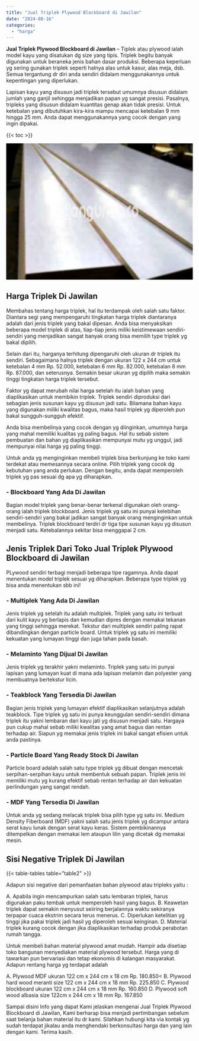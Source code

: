 ```yaml
---
title: "Jual Triplek Plywood Blockboard di Jawilan"
date: "2024-08-16"
categories: 
  - "harga"
---
```


**Jual Triplek Plywood Blockboard di Jawilan** – Tiplek atau plywood ialah model kayu yang disatukan dg size yang tipis. Triplek begitu banyak digunakan untuk beraneka jenis bahan dasar produksi. Beberapa keperluan yg sering gunakan triplek seperti halnya alas untuk kasur, alas meja, dsb. Semua tergantung dr diri anda sendiri didalam menggunakannya untuk kepentingan yang diperlukan.

Lapisan kayu yang disusun jadi triplek tersebut umumnya disusun didalam jumlah yang ganjil sehingga menjadikan papan yg sangat presisi. Pasalnya, tripleks yang disusun didalam kuantitas genap akan tidak presisi. Untuk ketebalan yang dibutuhkan kira-kira mampu mencapai ketebalan 9 mm hingga 25 mm. Anda dapat menggunakannya yang cocok dengan yang ingin dipakai.

{{< toc >}}

![Jual Triplek Plywood Blockboard di Jawilan](/images/jual-triplek-murah-24.png)

## Harga Triplek Di Jawilan

Membahas tentang harga triplek, hal itu terdampak oleh salah satu faktor. Diantara segi yang mempengaruhi tingkatan harga triplek diantaranya adalah dari jenis triplek yang bakal dipesan. Anda bisa menyaksikan beberapa model triplek di atas, tiap-tiap jenis miliki keistimewaan sendiri-sendiri yang menjadikan sangat banyak orang bisa memilih type triplek yg bakal dipilih.

Selain dari itu, harganya terhitung dipengaruhi oleh ukuran dr triplek itu sendiri. Sebagaimana halnya triplek dengan ukuran 122 x 244 cm untuk ketebalan 4 mm Rp. 52.000, ketebalan 6 mm Rp. 82.000, ketebalan 8 mm Rp. 87.000, dan seterusnya. Semakin besar ukuran yg dipilih maka semakin tinggi tingkatan harga triplek tersebut.

Faktor yg dapat merubah nilai harga setelah itu ialah bahan yang diaplikasikan untuk membikin triplek. Triplek sendiri diproduksi dari sebagian jenis susunan kayu yg disusun jadi satu. Bilamana bahan kayu yang digunakan miliki kwalitas bagus, maka hasil triplek yg diperoleh pun bakal sungguh-sungguh efektif.

Anda bisa membelinya yang cocok dengan yg diinginkan, umumnya harga yang mahal memiliki kualitas yg paling bagus. Hal itu sebab sistem pembuatan dan bahan yg diaplikasikan mempunyai mutu yg unggul, jadi mempunyai nilai harga yg paling tinggi.

Untuk anda yg menginginkan membeli triplek bisa berkunjung ke toko kami terdekat atau memesannya secara online. Pilih triplek yang cocok dg kebutuhan yang anda perlukan. Dengan begitu, anda dapat memperoleh triplek yg pas sesuai dg apa yg diharapkan.

### \- Blockboard Yang Ada Di Jawilan

Bagian model triplek yang benar-benar terkenal digunakan oleh orang-orang ialah triplek blockboard. Jenis triplek yg satu ini punyai kelebihan sendiri-sendiri yang bakal jadikan sangat banyak orang menginginkan untuk membelinya. Triplek blockboard terdiri dr tiga tipe susunan kayu yg disusun menjadi satu. Ketebalannya sekitar bisa menggapai 2 cm.

## Jenis Triplek Dari Toko Jual Triplek Plywood Blockboard di Jawilan

PLywood sendiri terbagi menjadi beberapa tipe ragamnya. Anda dapat menentukan model triplek sesuai yg diharapkan. Beberapa type triplek yg bisa anda menentukan sbb ini!

### \- Multiplek Yang Ada Di Jawilan

Jenis triplek yg setelah itu adalah multiplek. Triplek yang satu ini terbuat dari kulit kayu yg berlapis dan kemudian dipres dengan memakai tekanan yang tinggi sehingga merekat. Tekstur dari multiplek sendiri paling rapat dibandingkan dengan particle board. Untuk triplek yg satu ini memiliki kekuatan yang lumayan tinggi dan juga tahan pada basah.

### \- Melaminto Yang Dijual Di Jawilan

Jenis triplek yg terakhir yakni melaminto. Triplek yang satu ini punyai lapisan yang lumayan kuat di mana ada lapisan melamin dan polyester yang membuatnya bertekstur licin.

### \- Teakblock Yang Tersedia Di Jawilan

Bagian jenis triplek yang lumayan efektif diaplikasikan selanjutnya adalah teakblock. Tipe triplek yg satu ini punya keunggulan sendiri-sendiri dimana triplek itu yakni lembaran dari kayu jati yg disusun menjadi satu. Hargaya pun cukup mahal sebab miliki kwalitas yang amat bagus dan rentan terhadap air. Siapun yg memakai jenis triplek ini bakal sangat efisien untuk anda pastinya.

### \- Particle Board Yang Ready Stock Di Jawilan

Particle board adalah salah satu type triplek yg dibuat dengan mencetak serpihan-serpihan kayu untuk membentuk sebuah papan. Triplek jenis ini memiliki mutu yg kurang efektif sebab rentan terhadap air dan kekuatan perlindungan yang sangat rendah.

### \- MDF Yang Tersedia Di Jawilan

Untuk anda yg sedang melacak triplek bisa pilih type yg satu ini. Medium Density Fiberboard (MDF) yakni salah satu jenis triplek yg dicampur antara serat kayu lunak dengan serat kayu keras. Sistem pembikinannya ditempelkan dengan memakai lem ataupun lilin yang dicetak dg memakai mesin.

## Sisi Negative Triplek Di Jawilan

{{< table-tables table="table2" >}}

Adapun sisi negative dari pemanfaatan bahan plywood atau tripleks yaitu :

A. Apabila ingin mencampurkan salah satu lembaran triplek, harus digunakan paku tembak untuk memperoleh hasil yang bagus. B. Keawetan triplek dapat semakin menyusut seiiring berjalannya waktu sekiranya terpapar cuaca ekstrim secara terus menerus. C. Diperlukan ketelitian yg tinggi jika pakai triplek jadi hasil yg diperoleh sesuai keinginan. D. Material triplek kurang cocok dengan jika diaplikasikan terhadap produk perabotan rumah tangga.

Untuk membeli bahan material plywood amat mudah. Hampir ada disetiap toko bangunan menyediakan material plywood tersebut. Harga yang di tawarkan pun bervariasi dan tetap ekonomis di kalangan masyarakat. Adapun rentang harga yg terdapat adalah

A. Plywood MDF ukuran 122 cm x 244 cm x 18 cm Rp. 180.850< B. Plywood hard wood meranti size 122 cm x 244 cm x 18 mm Rp. 225.850 C. Plywood blockboard ukuran 122 cm x 244 cm x 18 mm Rp. 160.850 D. Plywood soft wood albasia size 122cm x 244 cm x 18 mm Rp. 167.850

Sampai disini Info yang dapat Kami jelaskan mengenai Jual Triplek Plywood Blockboard di Jawilan, Kami berharap bisa menjadi pertimbangan sebelum saat belanja bahan material itu dr kami. Silahkan hubungi kita via kontak yg sudah terdapat jikalau anda menghendaki berkonsultasi harga dan yang lain dengan kami. Terima kasih.
